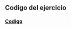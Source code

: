 ## Codigo del ejercicio

### [Codigo](https://github.com/Baultek/Arduino/blob/9308769d02e8984f115e47315624d419adf91bf1/imagenes%20arduino/Blink.ino)
